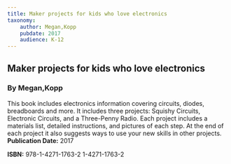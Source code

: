 ```yaml
---
title: Maker projects for kids who love electronics
taxonomy:
	author: Megan,Kopp
	pubdate: 2017
	audience: K-12
---
```

## Maker projects for kids who love electronics
### By Megan,Kopp

This book includes electronics information covering circuits, diodes, breadboards and more.  It includes three projects: Squishy Circuits, Electronic Circuits, and a Three-Penny Radio.  Each project includes a materials list, detailed instructions, and pictures of each step.  At the end of each project it also suggests ways to use your new skills in other projects.
**Publication Date:** 2017

**ISBN:** 978-1-4271-1763-2 1-4271-1763-2